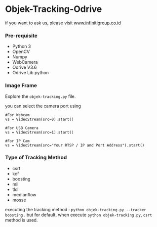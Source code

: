 # Objek-Tracking-Odrive
if you want to ask us, please visit www.infinitigroup.co.id

### Pre-requisite
- Python 3
- OpenCV
- Numpy
- WebCamera
- Odrive V3.6
- Odrive Lib python

### Image Frame

Explore the `objek-tracking.py` file.

you can select the camera port using 
```
#For Webcam
vs = VideoStream(src=0).start() 
```
```
#For USB Camera
vs = VideoStream(src=1).start() 
```
```
#For IP Cam
vs = VideoStream(src="Your RTSP / IP and Port Address").start() 
```
### Type of Tracking Method
- csrt
- kcf
- boosting
- mil
- tld
- medianflow
- mosse

executing the tracking method : `python objek-tracking.py --tracker boosting` . but for default, when execute `python objek-tracking.py`,  `csrt` method is used.
